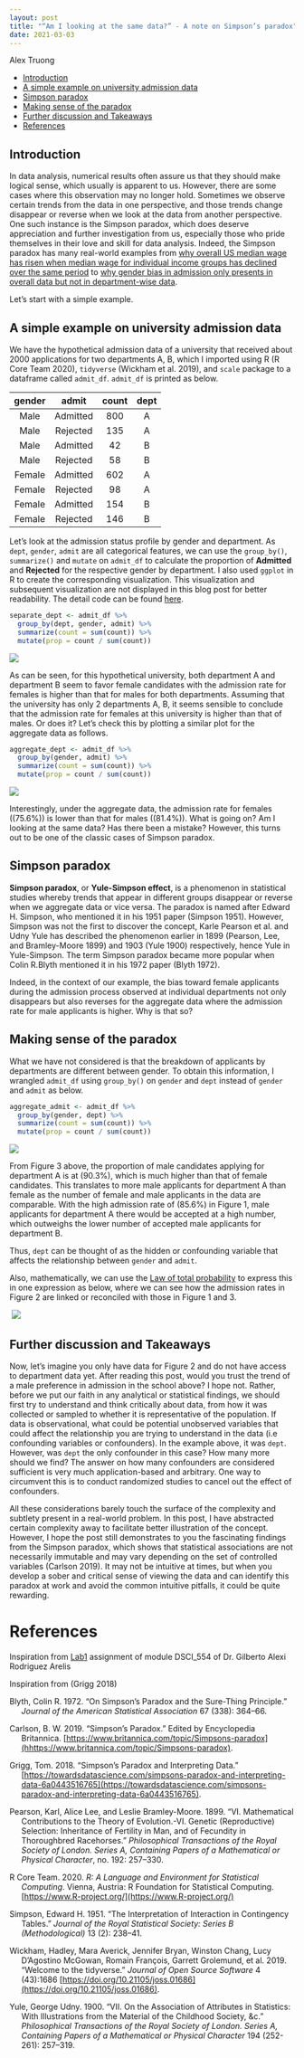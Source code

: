 ```yaml
---
layout: post
title: "“Am I looking at the same data?” - A note on Simpson’s paradox"
date: 2021-03-03
---
```


Alex Truong

  - [Introduction](#introduction)
  - [A simple example on university admission
    data](#a-simple-example-on-university-admission-data)
  - [Simpson paradox](#simpson-paradox)
  - [Making sense of the paradox](#making-sense-of-the-paradox)
  - [Further discussion and
    Takeaways](#further-discussion-and-takeaways)
  - [References](#references)

## Introduction

In data analysis, numerical results often assure us that they should
make logical sense, which usually is apparent to us. However, there are
some cases where this observation may no longer hold. Sometimes we
observe certain trends from the data in one perspective, and those
trends change disappear or reverse when we look at the data from another
perspective. One such instance is the Simpson paradox, which does
deserve appreciation and further investigation from us, especially those
who pride themselves in their love and skill for data analysis. Indeed,
the Simpson paradox has many real-world examples from [why overall US
median wage has risen when median wage for individual income groups has
declined over the same
period](https://www.nytimes.com/2013/04/27/business/economy/wage-disparity-continues-to-grow.html?_r=2&)
to [why gender bias in admission only presents in overall data but not
in department-wise
data](https://medium.com/@dexter.shawn/how-uc-berkeley-almost-got-sued-because-of-lying-data-aaa5d641f571).

Let’s start with a simple example.

## A simple example on university admission data

We have the hypothetical admission data of a university that received
about 2000 applications for two departments A, B, which I imported using
R (R Core Team 2020), `tidyverse` (Wickham et al. 2019), and `scale`
package to a dataframe called `admit_df`. `admit_df` is printed as
below.

| gender |  admit   | count | dept |
| :----: | :------: | :---: | :--: |
|  Male  | Admitted |  800  |  A   |
|  Male  | Rejected |  135  |  A   |
|  Male  | Admitted |  42   |  B   |
|  Male  | Rejected |  58   |  B   |
| Female | Admitted |  602  |  A   |
| Female | Rejected |  98   |  A   |
| Female | Admitted |  154  |  B   |
| Female | Rejected |  146  |  B   |

Let’s look at the admission status profile by gender and department. As
`dept`, `gender`, `admit` are all categorical features, we can use the
`group_by()`, `summarize()` and `mutate` on `admit_df` to calculate the
proportion of **Admitted** and **Rejected** for the respective gender by
department. I also used `ggplot` in R to create the corresponding
visualization. This visualization and subsequent visualization are not
displayed in this blog post for better readability. The detail code can
be found
[here](https://github.ubc.ca/MDS-2020-21/DSCI_542_lab2_haiyen/blob/master/blog.Rmd).

``` r
separate_dept <- admit_df %>%
  group_by(dept, gender, admit) %>%
  summarize(count = sum(count)) %>%
  mutate(prop = count / sum(count))
```

![](blog_files/figure-gfm/separate%20dept-1.png)<!-- -->

As can be seen, for this hypothetical university, both department A and
department B seem to favor female candidates with the admission rate for
females is higher than that for males for both departments. Assuming
that the university has only 2 departments A, B, it seems sensible to
conclude that the admission rate for females at this university is
higher than that of males. Or does it? Let’s check this by plotting a
similar plot for the aggregate data as follows.

``` r
aggregate_dept <- admit_df %>%
  group_by(gender, admit) %>%
  summarize(count = sum(count)) %>%
  mutate(prop = count / sum(count))
```

![](blog_files/figure-gfm/unnamed-chunk-3-1.png)<!-- -->

Interestingly, under the aggregate data, the admission rate for females
(\(75.6\%\)) is lower than that for males (\(81.4\%\)). What is going
on? Am I looking at the same data? Has there been a mistake? However,
this turns out to be one of the classic cases of Simpson paradox.

## Simpson paradox

**Simpson paradox**, or **Yule-Simpson effect**, is a phenomenon in
statistical studies whereby trends that appear in different groups
disappear or reverse when we aggregate data or vice versa. The paradox
is named after Edward H. Simpson, who mentioned it in his 1951 paper
(Simpson 1951). However, Simpson was not the first to discover the
concept, Karle Pearson et al. and Udny Yule has described the phenomenon
earlier in 1899 (Pearson, Lee, and Bramley-Moore 1899) and 1903 (Yule
1900) respectively, hence Yule in Yule-Simpson. The term Simpson paradox
became more popular when Colin R.Blyth mentioned it in his 1972 paper
(Blyth 1972).

Indeed, in the context of our example, the bias toward female applicants
during the admission process observed at individual departments not only
disappears but also reverses for the aggregate data where the admission
rate for male applicants is higher. Why is that so?

## Making sense of the paradox

What we have not considered is that the breakdown of applicants by
departments are different between gender. To obtain this information, I
wrangled `admit_df` using `group_by()` on `gender` and `dept` instead of
`gender` and `admit` as below.

``` r
aggregate_admit <- admit_df %>%
  group_by(gender, dept) %>%
  summarize(count = sum(count)) %>%
  mutate(prop = count / sum(count))
```

![](blog_files/figure-gfm/unnamed-chunk-5-1.png)<!-- -->

From Figure 3 above, the proportion of male candidates applying for
department A is at \(90.3\%\), which is much higher than that of female
candidates. This translates to more male applicants for department A
than female as the number of female and male applicants in the data are
comparable. With the high admission rate of \(85.6\%\) in Figure 1, male
applicants for department A there would be accepted at a high number,
which outweighs the lower number of accepted male applicants for
department B.

Thus, `dept` can be thought of as the hidden or confounding variable
that affects the relationship between `gender` and `admit`.

Also, mathematically, we can use the [Law of total
probability](https://www.wikiwand.com/en/Law_of_total_probability) to
express this in one expression as below, where we can see how the
admission rates in Figure 2 are linked or reconciled with those in
Figure 1 and 3.

<img src="blog_files/figure-gfm/simpson_latex.png" class="img-responsive" alt=""> </div>
![](blog_files/figure-gfm/simpson_latex.png)

<!-- -->

## Further discussion and Takeaways

Now, let’s imagine you only have data for Figure 2 and do not have
access to department data yet. After reading this post, would you trust
the trend of a male preference in admission in the school above? I hope
not. Rather, before we put our faith in any analytical or statistical
findings, we should first try to understand and think critically about
data, from how it was collected or sampled to whether it is
representative of the population. If data is observational, what could
be potential unobserved variables that could affect the relationship you
are trying to understand in the data (i.e confounding variables or
confounders). In the example above, it was `dept`. However, was `dept`
the only confounder in this case? How many more should we find? The
answer on how many confounders are considered sufficient is very much
application-based and arbitrary. One way to circumvent this is to
conduct randomized studies to cancel out the effect of confounders.

All these considerations barely touch the surface of the complexity and
subtlety present in a real-world problem. In this post, I have
abstracted certain complexity away to facilitate better illustration of
the concept. However, I hope the post still demonstrates to you the
fascinating findings from the Simpson paradox, which shows that
statistical associations are not necessarily immutable and may vary
depending on the set of controlled variables (Carlson 2019). It may not
be intuitive at times, but when you develop a sober and critical sense
of viewing the data and can identify this paradox at work and avoid the
common intuitive pitfalls, it could be quite rewarding.

# References

Inspiration from
[Lab1](https://github.ubc.ca/MDS-2020-21/DSCI_554_exper-causal-inf_students/blob/master/release/lab1/lab1.Rmd)
assignment of module DSCI\_554 of Dr. Gilberto Alexi Rodriguez Arelis

Inspiration from (Grigg 2018)

<div id="refs" class="references hanging-indent">

<div id="ref-blyth1972simpson">

Blyth, Colin R. 1972. “On Simpson’s Paradox and the Sure-Thing
Principle.” *Journal of the American Statistical Association* 67 (338):
364–66.

</div>

<div id="ref-Britannica">

Carlson, B. W. 2019. “Simpson’s Paradox.” Edited by Encyclopedia
Britannica.
[https://www.britannica.com/topic/Simpsons-paradox](hhttps://www.britannica.com/topic/Simpsons-paradox).


</div>

<div id="ref-TDS">

Grigg, Tom. 2018. “Simpson’s Paradox and Interpreting Data.”
[https://towardsdatascience.com/simpsons-paradox-and-interpreting-data-6a0443516765](https://towardsdatascience.com/simpsons-paradox-and-interpreting-data-6a0443516765).

</div>

<div id="ref-pearson1899vi">

Pearson, Karl, Alice Lee, and Leslie Bramley-Moore. 1899. “VI.
Mathematical Contributions to the Theory of Evolution.-VI. Genetic
(Reproductive) Selection: Inheritance of Fertility in Man, and of
Fecundity in Thoroughbred Racehorses.” *Philosophical Transactions of
the Royal Society of London. Series A, Containing Papers of a
Mathematical or Physical Character*, no. 192: 257–330.

</div>

<div id="ref-R">

R Core Team. 2020. *R: A Language and Environment for Statistical
Computing*. Vienna, Austria: R Foundation for Statistical Computing. [https://www.R-project.org/](https://www.R-project.org/)

</div>

<div id="ref-simpson1951interpretation">

Simpson, Edward H. 1951. “The Interpretation of Interaction in
Contingency Tables.” *Journal of the Royal Statistical Society: Series B
(Methodological)* 13 (2): 238–41.

</div>

<div id="ref-tidyverse">

Wickham, Hadley, Mara Averick, Jennifer Bryan, Winston Chang, Lucy
D’Agostino McGowan, Romain François, Garrett Grolemund, et al. 2019.
“Welcome to the tidyverse.” *Journal of Open Source Software* 4 (43):1686 [https://doi.org/10.21105/joss.01686](https://doi.org/10.21105/joss.01686).

</div>

<div id="ref-yule1900vii">

Yule, George Udny. 1900. “VII. On the Association of Attributes in
Statistics: With Illustrations from the Material of the Childhood
Society, \&c.” *Philosophical Transactions of the Royal Society of
London. Series A, Containing Papers of a Mathematical or Physical
Character* 194 (252-261): 257–319.

</div>

</div>
